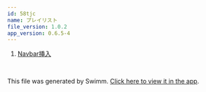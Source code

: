 ```yaml
---
id: 58tjc
name: プレイリスト
file_version: 1.0.2
app_version: 0.6.5-4
---
```


<!-- Steps - Do not remove this comment -->
1. [Navbar挿入](navbar.225oc.sw.md)


<br/>

This file was generated by Swimm. [Click here to view it in the app](https://app.swimm.io/repos/Z2l0aHViJTNBJTNBcmVhY3Qtd2Vic2l0ZSUzQSUzQWFiZWtlaTAzMTc=/docs/58tjc).